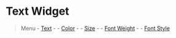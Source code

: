 # Text Widget

> Menu
    - [Text](https://github.com/Roseedee/Flutter-git/blob/629c5f4819411dfe84760f344f358c46b892bb8a/Text/text_widget/lib/main.dart#L41)
    - 
    - [Color](https://github.com/Roseedee/Flutter-git/blob/629c5f4819411dfe84760f344f358c46b892bb8a/Text/text_widget/lib/main.dart#L43)
    - 
    - [Size](https://github.com/Roseedee/Flutter-git/blob/629c5f4819411dfe84760f344f358c46b892bb8a/Text/text_widget/lib/main.dart#L44)
    - 
    - [Font Weight](https://github.com/Roseedee/Flutter-git/blob/629c5f4819411dfe84760f344f358c46b892bb8a/Text/text_widget/lib/main.dart#LL45C1-L45C1)
    - 
    - [Font Style](https://github.com/Roseedee/Flutter-git/blob/629c5f4819411dfe84760f344f358c46b892bb8a/Text/text_widget/lib/main.dart#L46)
